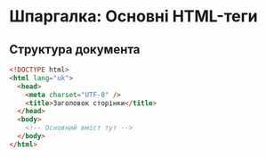 # Шпаргалка: Основні HTML-теги

## Структура документа

```html
<!DOCTYPE html>
<html lang="uk">
  <head>
    <meta charset="UTF-8" />
    <title>Заголовок сторінки</title>
  </head>
  <body>
    <!-- Основний вміст тут -->
  </body>
</html>
```
